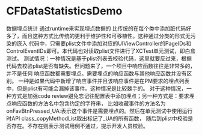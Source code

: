 # CFDataStatisticsDemo
数据埋点统计 通过runtime来实现埋点数据的 比传统的在每个类中添加脏代码好多了，而且这种方式比传统的更利于维护性和可移植性。这种通过分类的形式无污染的嵌入
代码中，只需要plist文件中添加对应的UIViewController的PageIDs和ControlEventIDs即可。本代码也对读取plist文件进行了XCTest单元测试，即白盒测试。
测试情况：一种情况是基于plist列表去校验代码，这里就要反过来，根据代码去校验plist是否有缺失。但问题来了，一个项目中响应函数往往是非常多的，并不是任何
响应函数都需要埋点。需要埋点的响应函数与其他响应函数并没有区别。
一种是如果代码中新增了响应事件并且该响应事件是在PM要求的埋点列表中，但是plist有可能会漏掉该事件。这种情况是比较棘手的。
对于这种情况，一种方式是加强code review避免忘记往配置表中添加埋点；另一种方式是：要求埋点响应函数的方法名中包含约定的字符串，
比如收藏事件的方法名为onFavBtnPressed_UA:表示这个事件是需要埋点的。然后在单元测试中使用运行时API class_copyMethodList取出标记了_UA的所有函数，
随后到plist中校验是否存在。不存在则表示测试用例不通过，提示开发人员校验。
